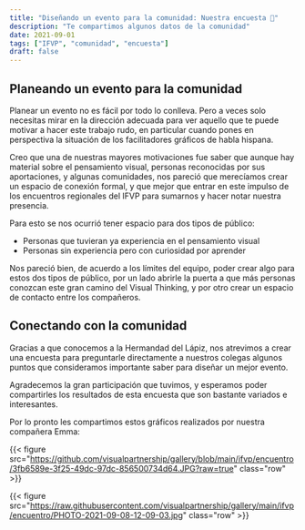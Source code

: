 ```yaml
---
title: "Diseñando un evento para la comunidad: Nuestra encuesta 🎁"
description: "Te compartimos algunos datos de la comunidad"
date: 2021-09-01
tags: ["IFVP", "comunidad", "encuesta"]
draft: false
---
```


## Planeando un evento para la comunidad

Planear un evento no es fácil por todo lo conlleva. Pero a veces solo necesitas mirar en la dirección adecuada para ver aquello que te puede motivar a hacer este trabajo rudo, en particular cuando pones en perspectiva la situación de los facilitadores gráficos de habla hispana.

Creo que una de nuestras mayores motivaciones fue saber que aunque hay material sobre el pensamiento visual, personas reconocidas por sus aportaciones, y algunas comunidades, nos pareció que merecíamos crear un espacio de conexión formal, y que mejor que entrar en este impulso de los encuentros regionales del IFVP para sumarnos y hacer notar nuestra presencia.

Para esto se nos ocurrió tener espacio para dos tipos de público:

- Personas que tuvieran ya experiencia en el pensamiento visual
- Personas sin experiencia pero con curiosidad por aprender

Nos pareció bien, de acuerdo a los límites del equipo, poder crear algo para estos dos tipos de público, por un lado abrirle la puerta a que más personas conozcan este gran camino del Visual Thinking, y por otro crear un espacio de contacto entre los compañeros.

## Conectando con la comunidad

Gracias a que conocemos a la Hermandad del Lápiz, nos atrevimos a crear una encuesta para preguntarle directamente a nuestros colegas algunos puntos que consideramos importante saber para diseñar un mejor evento.

Agradecemos la gran participación que tuvimos, y esperamos poder compartirles los resultados de esta encuesta que son bastante variados e interesantes.

Por lo pronto les compartimos estos gráficos realizados por nuestra compañera Emma:

{{< figure src="https://github.com/visualpartnership/gallery/blob/main/ifvp/encuentro/3fb6589e-3f25-49dc-97dc-856500734d64.JPG?raw=true" class="row" >}}

{{< figure src="https://raw.githubusercontent.com/visualpartnership/gallery/main/ifvp/encuentro/PHOTO-2021-09-08-12-09-03.jpg" class="row" >}}
